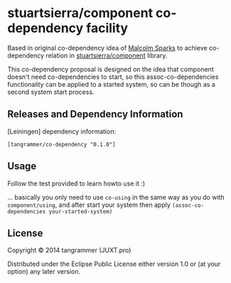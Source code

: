 # stuartsierra/component co-dependency facility
Based in original co-dependency idea of [Malcolm Sparks](https://github.com/juxt/component) to achieve co-dependency relation in 
[stuartsierra/component](https://github.com/stuartsierra/component) library.

This co-dependency proposal is designed on the idea that component doesn't need co-dependencies to start, 
so this assoc-co-dependencies functionality can be applied to a started system, so can be though as a second system start process.

## Releases and Dependency Information

[Leiningen] dependency information:

    [tangrammer/co-dependency "0.1.0"]


## Usage
Follow the test provided to learn howto use it :)

... basically you only need to use ```co-using``` in the same way as you do with ```component/using```, and after start your system then apply ```(assoc-co-dependencies your-started-system)```




## License

Copyright © 2014 tangrammer (JUXT.pro)

Distributed under the Eclipse Public License either version 1.0 or (at
your option) any later version.
